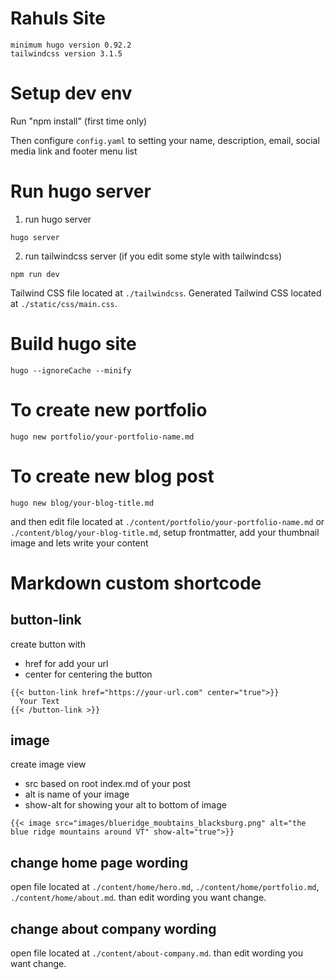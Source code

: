 # Rahuls Site

```
minimum hugo version 0.92.2
tailwindcss version 3.1.5
```

# Setup dev env

Run "npm install" (first time only)

Then configure `config.yaml` to setting your name, description, email, social media link and footer menu list

# Run hugo server

1. run hugo server

```
hugo server
```

2. run tailwindcss server (if you edit some style with tailwindcss)

```
npm run dev
```

Tailwind CSS file located at `./tailwindcss`.
Generated Tailwind CSS located at `./static/css/main.css`.

# Build hugo site

```
hugo --ignoreCache --minify
```

# To create new portfolio

```
hugo new portfolio/your-portfolio-name.md
```

# To create new blog post

```
hugo new blog/your-blog-title.md
```

and then edit file located at `./content/portfolio/your-portfolio-name.md` or `./content/blog/your-blog-title.md`, setup frontmatter, add your thumbnail image and lets write your content

# Markdown custom shortcode

## button-link

create button with
- href for add your url
- center for centering the button
```
{{< button-link href="https://your-url.com" center="true">}}
  Your Text
{{< /button-link >}}
```

## image

create image view
- src based on root index.md of your post
- alt is name of your image
- show-alt for showing your alt to bottom of image 
```
{{< image src="images/blueridge_moubtains_blacksburg.png" alt="the blue ridge mountains around VT" show-alt="true">}}
```

## change home page wording

open file located at  `./content/home/hero.md`, `./content/home/portfolio.md`, `./content/home/about.md`. than edit wording you want change.

## change about company wording

open file located at  `./content/about-company.md`. than edit wording you want change.